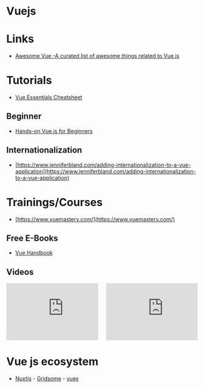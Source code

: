 # Vuejs

# Links

- [Awesome Vue -A curated list of awesome things related to Vue.js ](https://awesome-vue.js.org)

# Tutorials

- [Vue Essentials Cheatsheet](https://www.vuemastery.com/pdf/Vue-Essentials-Cheat-Sheet.pdf)

## Beginner

- [Hands-on Vue.js for Beginners ](https://dev.to/vuevixens/hands-on-vuejs-for-beginners-part-1-2j2g)

## Internationalization

- [https://www.jenniferbland.com/adding-internationalization-to-a-vue-application](https://www.jenniferbland.com/adding-internationalization-to-a-vue-application)

# Trainings/Courses

- [https://www.vuemastery.com/](https://www.vuemastery.com/)

## Free E-Books

- [Vue Handbook](https://vuehandbook.com/)

## Videos

<div class="columns">
  <div class="column">
   <iframe src="https://www.youtube.com/embed/Wy9q22isx3U" frameborder="0" allow="accelerometer; autoplay; encrypted-media; gyroscope; picture-in-picture" allowfullscreen>
 </iframe> 
  </div>
  <div class="column">
       <iframe  src="https://www.youtube.com/embed/4deVCNJq3qc" frameborder="0" allow="accelerometer; autoplay; encrypted-media; gyroscope; picture-in-picture" allowfullscreen></iframe>
  </div>
</div>

# Vue js ecosystem

- [Nuxtjs](https://nuxtjs.org/) - [Gridsome](https://gridsome.org/) - [vuex](https://vuex.vuejs.org/guide/state.html)
